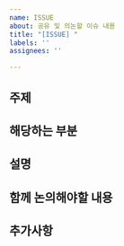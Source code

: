 ```yaml
---
name: ISSUE
about: 공유 및 의논할 이슈 내용
title: "[ISSUE] "
labels: ''
assignees: ''

---
```


## 주제
<!--공유 및 의논할 이슈 내용을 요약하여 서술해주세요-->

## 해당하는 부분
<!--해당 이슈에 해당하는 파트를 작성해주세요-->

## 설명
<!--Epic의 내용을 조금 더 상세히 설명해주세요.-->

## 함께 논의해야할 내용
<!--논의해야할 내용을 작성해주세요.-->

## 추가사항
<!--위의 내용에서 유관되어있는 추가사항이 있다면 작성해주세요.-->
